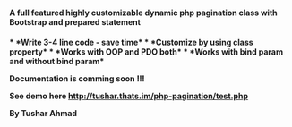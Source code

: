 <h4>A full featured highly customizable dynamic php pagination class with Bootstrap and prepared statement<h4>
* *Write 3-4 line code - save time*
* *Customize by using class property*
* *Works with OOP and PDO both*
* *Works with bind param and without bind param* 

**Documentation is comming soon !!!**

See demo here <a href="http://tushar.thats.im/php-pagination/test.php" target="_blank">http://tushar.thats.im/php-pagination/test.php</a>

By Tushar Ahmad
